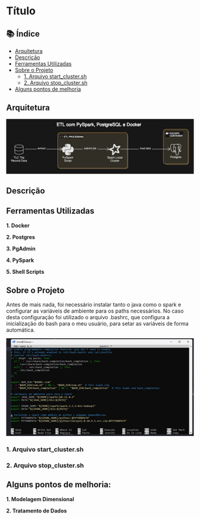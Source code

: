 # Título

## 📚 Índice

- [Arquitetura](#arquitetura)
- [Descrição](#descrição)
- [Ferramentas Utilizadas](#ferramentas-utilizadas)
- [Sobre o Projeto](#sobre-o-projeto)
  - [1. Arquivo start_cluster.sh](#1-arquivo-startclustersh)
  - [2. Arquivo stop_cluster.sh](#2-arquivo-stopclustersh)
- [Alguns pontos de melhoria](#alguns-pontos-de-melhoria)

## Arquitetura

![PySpark ETL](imgs/arch.png)

## Descrição

## Ferramentas Utilizadas

**1. Docker** 

**2. Postgres**

**3. PgAdmin** 

**4. PySpark**

**5. Shell Scripts**

## Sobre o Projeto

Antes de mais nada, foi necessário instalar tanto o java como o spark e configurar as variáveis de ambiente para os paths necessários. No caso desta configuração foi utilizado o arquivo .bashrc, que configura a inicialização do bash para o meu usuário, para setar as variáveis de forma automática.

![Env Vars](imgs/envvars.jpg)

### **1. Arquivo start_cluster.sh**

### **2. Arquivo stop_cluster.sh**

## Alguns pontos de melhoria:

**1. Modelagem Dimensional** 

**2. Tratamento de Dados** 